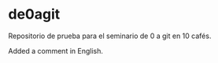 de0agit
=======

Repositorio de prueba para el seminario de 0 a git en 10 cafés.

Added a comment in English.
